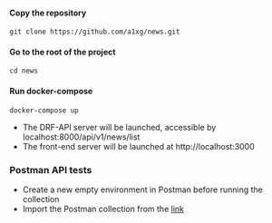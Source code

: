 
#### Copy the repository
```git clone https://github.com/a1xg/news.git```
#### Go to the root of the project
```cd news```
#### Run docker-compose
```docker-compose up```

* The DRF-API server will be launched, accessible by localhost:8000/api/v1/news/list
* The front-end server will be launched at http://localhost:3000


### Postman API tests

* Create a new empty environment in Postman before running the collection
* Import the Postman collection from the [link](https://github.com/a1xg/news/blob/master/News.postman_collection.json)
